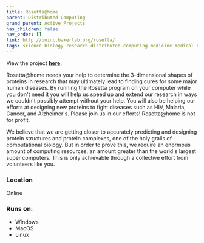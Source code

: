 ```yaml
---
title: Rosetta@home
parent: Distributed Computing
grand_parent: Active Projects
has_children: false
nav_order: []
link: http://boinc.bakerlab.org/rosetta/
tags: science biology research distributed-computing medicine medical hiv cancer malaria alzheimers
---
```


View the project [**here**](http://boinc.bakerlab.org/rosetta/).

Rosetta@home needs your help to determine the 3-dimensional shapes of proteins in research that may ultimately lead to finding cures for some major human diseases. By running the Rosetta program on your computer while you don't need it you will help us speed up and extend our research in ways we couldn't possibly attempt without your help. You will also be helping our efforts at designing new proteins to fight diseases such as HIV, Malaria, Cancer, and Alzheimer's. Please join us in our efforts! Rosetta@home is not for profit.

We believe that we are getting closer to accurately predicting and designing protein structures and protein complexes, one of the holy grails of computational biology. But in order to prove this, we require an enormous amount of computing resources, an amount greater than the world's largest super computers. This is only achievable through a collective effort from volunteers like you.

### Location
Online

### Runs on:
- Windows
- MacOS
- Linux
